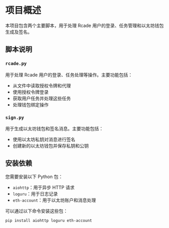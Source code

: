 # 项目概述

本项目包含两个主要脚本，用于处理 Rcade 用户的登录、任务管理和以太坊钱包生成及签名。

## 脚本说明

### `rcade.py`

用于处理 Rcade 用户的登录、任务处理等操作。主要功能包括：
- 从文件中读取授权令牌和代理
- 使用授权令牌登录
- 获取用户任务并处理这些任务
- 处理钱包绑定操作

### `sign.py`

用于生成以太坊钱包和签名消息。主要功能包括：
- 使用以太坊私钥对消息进行签名
- 创建新的以太坊钱包并保存私钥和公钥

## 安装依赖

您需要安装以下 Python 包：
- `aiohttp`：用于异步 HTTP 请求
- `loguru`：用于日志记录
- `eth-account`：用于以太坊账户和消息处理

可以通过以下命令安装这些包：

```bash
pip install aiohttp loguru eth-account
